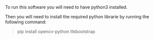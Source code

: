 To run this software you will need to have python3 installed.

Then you will need to install the required python librarie by running the following command:

> pip install opencv-python ttkbootstrap
